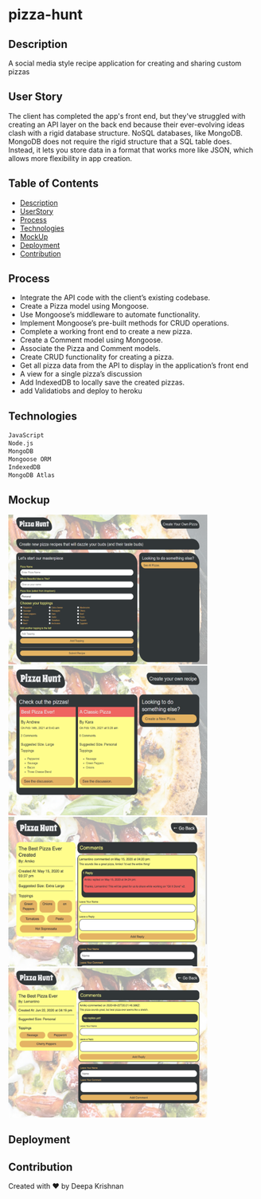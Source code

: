 # pizza-hunt
## Description 
A social media style recipe application for creating and sharing custom pizzas
## User Story  
The client has completed the app's front end, but they've struggled with creating an API layer on the back end because their ever-evolving ideas clash with a rigid database structure.
NoSQL databases, like MongoDB. MongoDB does not require the rigid structure that a SQL table does. Instead, it lets you store data in a format that works more like JSON, which allows more flexibility in app creation.

 ## Table of Contents 
  * [Description](#description)
  * [UserStory](#userstory)
  * [Process](#process)
  * [Technologies](#technologies)
  * [MockUp](#mockup)
  * [Deployment](#deployment)
  * [Contribution](#contribution)
  
## Process
* Integrate the API code with the client’s existing codebase.
* Create a Pizza model using Mongoose.
* Use Mongoose’s middleware to automate functionality.
* Implement Mongoose’s pre-built methods for CRUD operations.
* Complete a working front end to create a new pizza.
* Create a Comment model using Mongoose.
* Associate the Pizza and Comment models.
* Create CRUD functionality for creating a pizza.
* Get all pizza data from the API to display in the application’s front end
* A view for a single pizza’s discussion
* Add IndexedDB to locally save the created pizzas.
* add Validatiobs and deploy to heroku

## Technologies 
    JavaScript
    Node.js
    MongoDB
    Mongoose ORM
    IndexedDB
    MongoDB Atlas
## Mockup 
 <div>
 <img src ="https://github.com/Deeparkrish/pizza-hunt/blob/main/pz2.png"  width ="400px" height ="300px" />
  <img src ="https://github.com/Deeparkrish/pizza-hunt/blob/main/pz1.png"  width ="400px" height ="300px" />
  <img src ="https://github.com/Deeparkrish/pizza-hunt/blob/main/pz3.png"  width ="400px" height ="300px" />
  <img src ="https://github.com/Deeparkrish/pizza-hunt/blob/main/pz4.png"  width ="400px" height ="300px" />
 </div>
 
## Deployment 

## Contribution 
 Created with ❤️ by Deepa Krishnan
